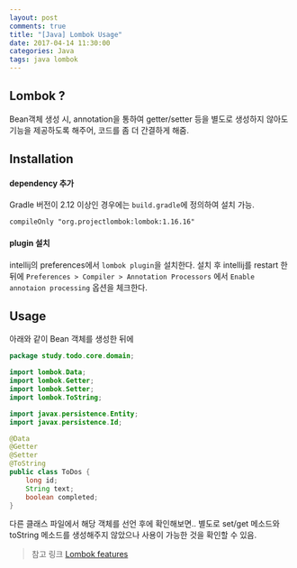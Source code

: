 ```yaml
---
layout: post
comments: true
title: "[Java] Lombok Usage"
date: 2017-04-14 11:30:00
categories: Java
tags: java lombok
---
```


## Lombok ?
Bean객체 생성 시, annotation을 통하여 getter/setter 등을 별도로 생성하지 않아도 기능을 제공하도록 해주어, 코드를 좀 더 간결하게 해줌.

## Installation
#### dependency 추가
Gradle 버전이 2.12 이상인 경우에는 `build.gradle`에 정의하여 설치 가능.
```
compileOnly "org.projectlombok:lombok:1.16.16"
```

#### plugin 설치
intellij의 preferences에서 `lombok plugin`을 설치한다.
설치 후 intellij를 restart 한 뒤에 `Preferences > Compiler > Annotation Processors` 에서  `Enable annotaion processing` 옵션을 체크한다.

## Usage
아래와 같이 Bean 객체를 생성한 뒤에
```java
package study.todo.core.domain;

import lombok.Data;
import lombok.Getter;
import lombok.Setter;
import lombok.ToString;

import javax.persistence.Entity;
import javax.persistence.Id;

@Data
@Getter
@Setter
@ToString
public class ToDos {
    long id;
    String text;
    boolean completed;
}
```

다른 클래스 파일에서 해당 객체를 선언 후에 확인해보면..
별도로 set/get 메소드와 toString 메소드를 생성해주지 않았으나 사용이 가능한 것을 확인할 수 있음.

> 참고 링크 
> [Lombok features](https://projectlombok.org/features/index.html)
> 
